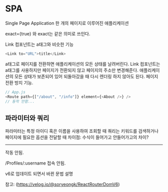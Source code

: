 # SPA

Single Page Application
한 개의 페이지로 이루어진 애플리케이션

exact={true} 와 exact는 같은 의미로 쓰인다.


Link 컴포넌트는 a태그와 비슷한 기능

```javascript
<Link to="URL">title</Link>
```

a태그로 페이지를 전환하면 애플리케이션의 모든 상태를 날려버린다.
Link 컴포넌트는 a태그를 사용하지만 페이지가 전환되지 않고 페이지의 주소만 변경해준다.
애플리케이션의 모든 상태가 보존되어 있어 되돌아갔을 때 다시 렌더링 하지 않아도 된다. 페이지 전환 방지 기능.


```javascript
// App.js
<Route path={["/about", "/info"]} element={<About />} />
// 동작 안함...
```

## 파라미터와 쿼리

파라미터는 특정 아이디 혹은 이름을 사용하여 조회할 때
쿼리는 키워드를 검색하거나 페이지에 필요한 옵션을 전달할 때
차이점: 수식이 들어가고 안들어가고의 차이?

---
작동 안됨.

/Profiles/:username 접속 안됨.

v6로 업데이트 되면서 바뀐 문법 설명

참고: (https://velog.io/@soryeongk/ReactRouterDomV6)
